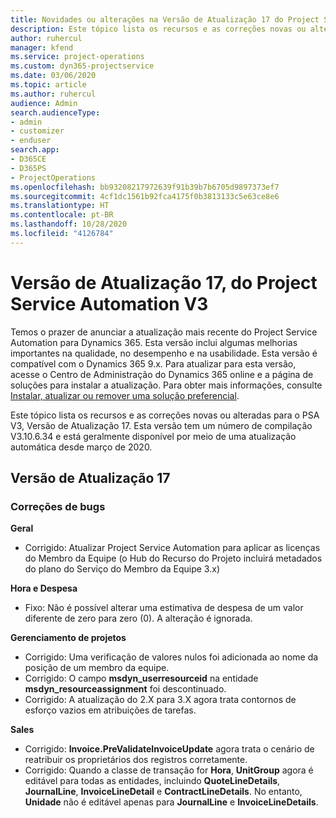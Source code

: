 ```yaml
---
title: Novidades ou alterações na Versão de Atualização 17 do Project Service Automation V3
description: Este tópico lista os recursos e as correções novas ou alteradas disponíveis na Versão de Atualização 17 do Project Service Automation V3.
author: ruhercul
manager: kfend
ms.service: project-operations
ms.custom: dyn365-projectservice
ms.date: 03/06/2020
ms.topic: article
ms.author: ruhercul
audience: Admin
search.audienceType:
- admin
- customizer
- enduser
search.app:
- D365CE
- D365PS
- ProjectOperations
ms.openlocfilehash: bb93208217972639f91b39b7b6705d9897373ef7
ms.sourcegitcommit: 4cf1dc1561b92fca4175f0b3813133c5e63ce8e6
ms.translationtype: HT
ms.contentlocale: pt-BR
ms.lasthandoff: 10/28/2020
ms.locfileid: "4126784"
---
```

# <a name="project-service-automation-update-release-17-v3"></a>Versão de Atualização 17, do Project Service Automation V3

Temos o prazer de anunciar a atualização mais recente do Project Service Automation para Dynamics 365. Esta versão inclui algumas melhorias importantes na qualidade, no desempenho e na usabilidade.  Esta versão é compatível com o Dynamics 365 9.x. Para atualizar para esta versão, acesse o Centro de Administração do Dynamics 365 online e a página de soluções para instalar a atualização. Para obter mais informações, consulte [Instalar, atualizar ou remover uma solução preferencial](https://docs.microsoft.com/power-platform/admin/install-remove-preferred-solution).

Este tópico lista os recursos e as correções novas ou alteradas para o PSA V3, Versão de Atualização 17. Esta versão tem um número de compilação V3.10.6.34 e está geralmente disponível por meio de uma atualização automática desde março de 2020.


## <a name="update-release-17"></a>Versão de Atualização 17

### <a name="bug-fixes"></a>Correções de bugs

**Geral**

- Corrigido: Atualizar Project Service Automation para aplicar as licenças do Membro da Equipe (o Hub do Recurso do Projeto incluirá metadados do plano do Serviço do Membro da Equipe 3.x)
 
**Hora e Despesa**

- Fixo: Não é possível alterar uma estimativa de despesa de um valor diferente de zero para zero (0). A alteração é ignorada.

**Gerenciamento de projetos**

- Corrigido: Uma verificação de valores nulos foi adicionada ao nome da posição de um membro da equipe.
- Corrigido: O campo **msdyn_userresourceid** na entidade **msdyn_resourceassignment** foi descontinuado.
- Corrigido: A atualização do 2.X para 3.X agora trata contornos de esforço vazios em atribuições de tarefas.

**Sales**

- Corrigido: **Invoice.PreValidateInvoiceUpdate** agora trata o cenário de reatribuir os proprietários dos registros corretamente.
- Corrigido: Quando a classe de transação for **Hora**, **UnitGroup** agora é editável para todas as entidades, incluindo **QuoteLineDetails**, **JournalLine**, **InvoiceLineDetail** e **ContractLineDetails**. No entanto, **Unidade** não é editável apenas para **JournalLine** e **InvoiceLineDetails**.


